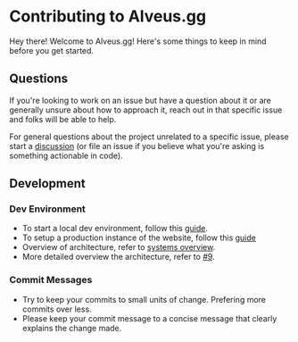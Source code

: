 # Contributing to Alveus.gg

Hey there! Welcome to Alveus.gg! Here's some things to keep in mind before you get started.

## Questions

If you're looking to work on an issue but have a question about it or are generally unsure about how to approach it, reach out in that specific issue and folks will be able to help.

For general questions about the project unrelated to a specific issue, please start a [discussion](https://github.com/orgs/alveusgg/discussions) (or file an issue if you believe what you're asking is something actionable in code).

## Development

### Dev Environment

- To start a local dev environment, follow this [guide](https://github.com/alveusgg/alveusgg#how-to-develop--getting-started).
- To setup a production instance of the website, follow this [guide](https://github.com/alveusgg/alveusgg#how-to-set-up-your-own-production-instance)
- Overview of architecture, refer to [systems overview](https://github.com/alveusgg/alveusgg#systems-overview).
- More detailed overview the architecture, refer to [#9](https://github.com/alveusgg/alveusgg/issues/9).

### Commit Messages

- Try to keep your commits to small units of change. Prefering more commits over less.
- Please keep your commit message to a concise message that clearly explains the change made.
